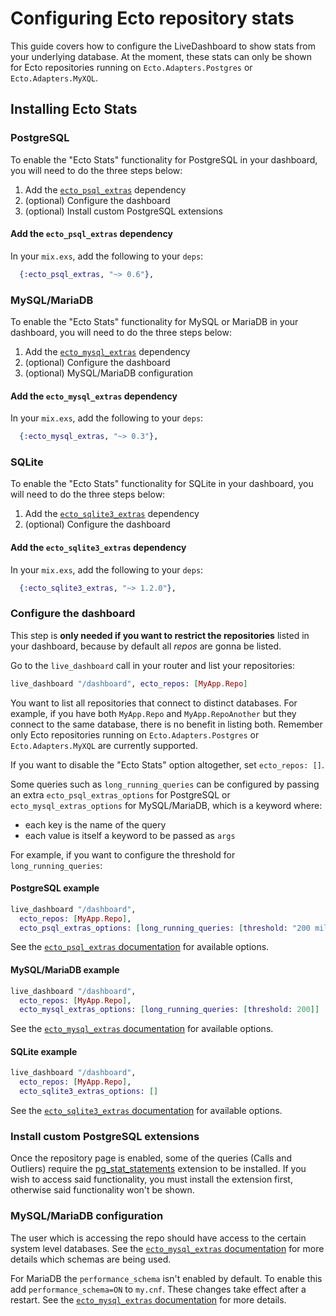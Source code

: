 # Configuring Ecto repository stats

This guide covers how to configure the LiveDashboard to show stats from your underlying database. At the moment, these stats can only be shown for Ecto repositories running on `Ecto.Adapters.Postgres` or `Ecto.Adapters.MyXQL`.

## Installing Ecto Stats

### PostgreSQL

To enable the "Ecto Stats" functionality for PostgreSQL in your dashboard, you will need to do the three steps below:

  1. Add the [`ecto_psql_extras`](https://hexdocs.pm/ecto_psql_extras) dependency
  2. (optional) Configure the dashboard
  3. (optional) Install custom PostgreSQL extensions

#### Add the `ecto_psql_extras` dependency

In your `mix.exs`, add the following to your `deps`:

```elixir
  {:ecto_psql_extras, "~> 0.6"},
```

### MySQL/MariaDB

To enable the "Ecto Stats" functionality for MySQL or MariaDB in your dashboard, you will need to do the three steps below:

  1. Add the [`ecto_mysql_extras`](https://hexdocs.pm/ecto_mysql_extras) dependency
  2. (optional) Configure the dashboard
  3. (optional) MySQL/MariaDB configuration

#### Add the `ecto_mysql_extras` dependency

In your `mix.exs`, add the following to your `deps`:

```elixir
  {:ecto_mysql_extras, "~> 0.3"},
```

### SQLite

To enable the "Ecto Stats" functionality for SQLite in your dashboard, you will need to do the three steps below:

  1. Add the [`ecto_sqlite3_extras`](https://hexdocs.pm/ecto_sqlite3_extras) dependency
  2. (optional) Configure the dashboard

#### Add the `ecto_sqlite3_extras` dependency

In your `mix.exs`, add the following to your `deps`:

```elixir
  {:ecto_sqlite3_extras, "~> 1.2.0"},
```

### Configure the dashboard

This step is **only needed if you want to restrict the repositories** listed in your dashboard, because
by default all _repos_ are gonna be listed.

Go to the `live_dashboard` call in your router and list your repositories:

```elixir
live_dashboard "/dashboard", ecto_repos: [MyApp.Repo]
```

You want to list all repositories that connect to distinct databases. For example, if you have both `MyApp.Repo` and `MyApp.RepoAnother` but they connect to the same database, there is no benefit in listing both. Remember only Ecto repositories running on `Ecto.Adapters.Postgres` or `Ecto.Adapters.MyXQL` are currently supported.

If you want to disable the "Ecto Stats" option altogether, set `ecto_repos: []`.

Some queries such as `long_running_queries` can be configured by passing an extra `ecto_psql_extras_options` for PostgreSQL or `ecto_mysql_extras_options` for MySQL/MariaDB,
which is a keyword where:

- each key is the name of the query
- each value is itself a keyword to be passed as `args`

For example, if you want to configure the threshold for `long_running_queries`:

#### PostgreSQL example

```elixir
live_dashboard "/dashboard",
  ecto_repos: [MyApp.Repo],
  ecto_psql_extras_options: [long_running_queries: [threshold: "200 milliseconds"]]
```

See the [`ecto_psql_extras` documentation](https://hexdocs.pm/ecto_psql_extras/readme.html#usage) for available options.

#### MySQL/MariaDB example

```elixir
live_dashboard "/dashboard",
  ecto_repos: [MyApp.Repo],
  ecto_mysql_extras_options: [long_running_queries: [threshold: 200]]
```

See the [`ecto_mysql_extras` documentation](https://hexdocs.pm/ecto_mysql_extras/readme.html#usage) for available options.

#### SQLite example

```elixir
live_dashboard "/dashboard",
  ecto_repos: [MyApp.Repo],
  ecto_sqlite3_extras_options: []
```

See the [`ecto_sqlite3_extras` documentation](https://github.com/orsinium-labs/ecto_sqlite3_extras) for available options.

### Install custom PostgreSQL extensions

Once the repository page is enabled, some of the queries (Calls and Outliers) require the [pg_stat_statements](https://www.postgresql.org/docs/current/pgstatstatements.html) extension to be installed. If you wish to access said functionality, you must install the extension first, otherwise said functionality won't be shown.

### MySQL/MariaDB configuration

The user which is accessing the repo should have access to the certain system level databases. See the [`ecto_mysql_extras` documentation](https://hexdocs.pm/ecto_mysql_extras/readme.html#mysql-mariadb-configuration) for more details which schemas are being used.

For MariaDB the `performance_schema` isn't enabled by default. To enable this add `performance_schema=ON` to `my.cnf`. These changes take effect after a restart. See the [`ecto_mysql_extras` documentation](https://hexdocs.pm/ecto_mysql_extras/readme.html#performance-schema) for more details.
